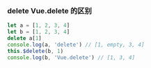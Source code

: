 ### delete Vue.delete 的区别
```js
let a = [1, 2, 3, 4]
let b = [1, 2, 3, 4]
delete a[1]
console.log(a, 'delete') // [1, empty, 3, 4]
this.$delete(b, 1) 
console.log(b, 'Vue.delete') // [1, 3, 4]
```